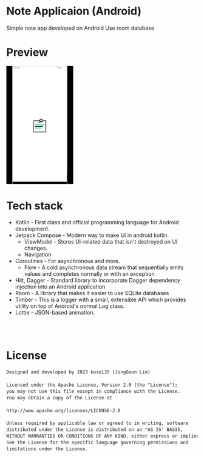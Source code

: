# Note Applicaion (Android)

Simple note app developed on Android
Use room database

# Preview

<img src="/doc/preview.gif" align="center" width="35%"/>


# Tech stack

* Kotlin - First class and official programming language for Android development.
* Jetpack Compose - Modern way to make Ui in android kotlin.
    * ViewModel - Stores UI-related data that isn't destroyed on UI changes.
    * Navigation
* Coroutines - For asynchronous and more.
    * Flow - A cold asynchronous data stream that sequentially emits values and completes normally or with an exception
* Hilt, Dagger - Standard library to incorporate Dagger dependency injection into an Android application
* Room - A library that makes it easier to use SQLite databases
* Timber - This is a logger with a small, extensible API which provides utility on top of Android's normal Log class.
* Lottie - JSON-based animation.

<br><br>

# License

```xml
Designed and developed by 2023 kose135 (JongGeun Lim)

Licensed under the Apache License, Version 2.0 (the "License");
you may not use this file except in compliance with the License.
You may obtain a copy of the License at

http://www.apache.org/licenses/LICENSE-2.0

Unless required by applicable law or agreed to in writing, software
distributed under the License is distributed on an "AS IS" BASIS,
WITHOUT WARRANTIES OR CONDITIONS OF ANY KIND, either express or implied.
See the License for the specific language governing permissions and
limitations under the License.
```